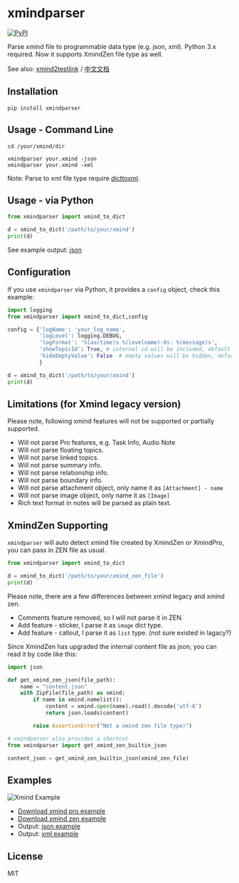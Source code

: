 # xmindparser

[![PyPI](https://img.shields.io/pypi/v/xmindparser.svg)](https://pypi.org/project/xmindparser/)

Parse xmind file to programmable data type (e.g. json, xml). Python 3.x required. Now it supports XmindZen file type as well.

See also: [xmind2testlink](https://github.com/tobyqin/xmind2testlink) / [中文文档](https://betacat.online/posts/2018-07-01/parse-xmind-to-programmable-data-type/)

## Installation

```shell
pip install xmindparser
```

## Usage - Command Line

```shell
cd /your/xmind/dir

xmindparser your.xmind -json
xmindparser your.xmind -xml
```

Note: Parse to xml file type require [dicttoxml](https://pypi.org/project/dicttoxml/).

## Usage - via Python

```python
from xmindparser import xmind_to_dict

d = xmind_to_dict('/path/to/your/xmind')
print(d)
```

See example output: [json](doc/example.json)

## Configuration

If you use `xmindparser` via Python, it provides a `config` object, check this example:

```python
import logging
from xmindparser import xmind_to_dict,config

config = {'logName': 'your_log_name',
          'logLevel': logging.DEBUG,
          'logFormat': '%(asctime)s %(levelname)-8s: %(message)s',
          'showTopicId': True, # internal id will be included, default = False
          'hideEmptyValue': False  # empty values will be hidden, default = True
          }

d = xmind_to_dict('/path/to/your/xmind')
print(d)

```

## Limitations (for Xmind legacy version)

Please note, following xmind features will not be supported or partially supported.

- Will not parse Pro features, e.g. Task Info, Audio Note
- Will not parse floating topics.
- Will not parse linked topics.
- Will not parse summary info.
- Will not parse relationship info.
- Will not parse boundary info.
- Will not parse attachment object, only name it as `[Attachment] - name`
- Will not parse image object, only name it as `[Image]`
- Rich text format in notes will be parsed as plain text.

## XmindZen Supporting

`xmindparser` will auto detect xmind file created by XmindZen or XmindPro, you can pass in ZEN file as usual.

```python
from xmindparser import xmind_to_dict

d = xmind_to_dict('/path/to/your/xmind_zen_file')
print(d)
```

Please note, there are a few differences between xmind legacy and xmind zen.

- Comments feature removed, so I will not parse it in ZEN.
- Add feature - sticker, I parse it as `image` dict type.
- Add feature - callout, I parse it as `list` type. (not sure existed in lagacy?)

Since XmindZen has upgraded the internal content file as json, you can read it by code like this:

```python
import json

def get_xmind_zen_json(file_path):
    name = "content.json"
    with ZipFile(file_path) as xmind:
        if name in xmind.namelist():
            content = xmind.open(name).read().decode('utf-8')
            return json.loads(content)

        raise AssertionError("Not a xmind zen file type!")

# xmindparser also provides a shortcut
from xmindparser import get_xmind_zen_builtin_json

content_json = get_xmind_zen_builtin_json(xmind_zen_file)
```

## Examples

![Xmind Example](doc/xmind.png)

- [Download xmind pro example](tests/xmind_pro.xmind)
- [Download xmind zen example](tests/xmind_zen.xmind)
- Output: [json example](doc/example.json)
- Output: [xml example](doc/example.xml)

## License

MIT
